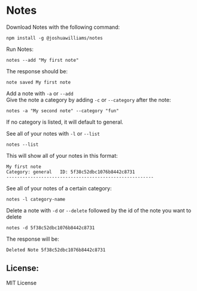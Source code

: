 # Notes

Download Notes with the following command:
```
npm install -g @joshuawilliams/notes

```
Run Notes:
```
notes --add "My first note"
```
The response should be:
```
note saved My first note
```
Add a note with `-a` or `--add`  
Give the note a category by adding `-c` or `--category` after the note:
```
notes -a "My second note" --category "fun"

```
If no category is listed, it will default to general.

See all of your notes with `-l` or `--list`
```
notes --list
```
This will show all of your notes in this format: 
```
My first note
Category: general   ID: 5f38c52dbc1076b8442c8731
-------------------------------------------------------
```

See all of your notes of a certain category:
```
notes -l category-name
```
Delete a note with `-d` or `--delete` followed by the id of the note you want to delete
```
notes -d 5f38c52dbc1076b8442c8731
```
The response will be: 
```
Deleted Note 5f38c52dbc1076b8442c8731
```
## License:
MIT License